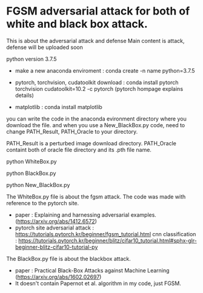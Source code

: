 # FGSM adversarial attack for both of white and black box attack.

This is about the adversarial attack and defense
Main content is attack, defense will be uploaded soon

python version 3.7.5


* make a new anaconda enviroment : 
conda create -n name python=3.7.5

* pytorch, torchvision, cudatoolkit download : 
conda install pytorch torchvision cudatoolkit=10.2 -c pytorch (pytorch hompage explains details)

* matplotlib : 
conda install matplotlib

you can write the code in the anaconda evironment directory where you download the file.
and when you use a New_BlackBox.py code, need to change PATH_Result, PATH_Oracle to your directory.

PATH_Result is a perturbed image download directory.
PATH_Oracle containt both of oracle file directory and its .pth file name.


python WhiteBox.py

python BlackBox.py

python New_BlackBox.py


The WhiteBox.py file is about the fgsm attack.
The code was made with reference to the pytorch site.
* paper : Explaining and harnessing adversarial examples.(https://arxiv.org/abs/1412.6572)
* pytorch site
  adversarial attack : https://tutorials.pytorch.kr/beginner/fgsm_tutorial.html
  cnn classification : https://tutorials.pytorch.kr/beginner/blitz/cifar10_tutorial.html#sphx-glr-beginner-blitz-cifar10-tutorial-py

The BlackBox.py file is about the blackbox attack.
* paper : Practical Black-Box Attacks against Machine Learning (https://arxiv.org/abs/1602.02697)
* It doesn't contain Papernot et al. algorithm in my code, just FGSM.
